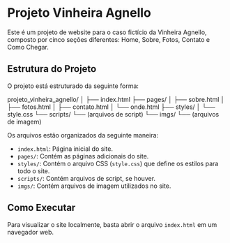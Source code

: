 # Projeto Vinheira Agnello

Este é um projeto de website para o caso fictício da Vinheira Agnello, composto por cinco seções diferentes: Home, Sobre, Fotos, Contato e Como Chegar.

## Estrutura do Projeto

O projeto está estruturado da seguinte forma:

projeto_vinheira_agnello/
│
├── index.html
├── pages/
│ ├── sobre.html
│ ├── fotos.html
│ ├── contato.html
│ └── onde.html
├── styles/
│ └── style.css
└── scripts/
└── (arquivos de script)
└── imgs/
└── (arquivos de imagem)


Os arquivos estão organizados da seguinte maneira:

- `index.html`: Página inicial do site.
- `pages/`: Contém as páginas adicionais do site.
- `styles/`: Contém o arquivo CSS (`style.css`) que define os estilos para todo o site.
- `scripts/`: Contém arquivos de script, se houver.
- `imgs/`: Contém arquivos de imagem utilizados no site.

## Como Executar

Para visualizar o site localmente, basta abrir o arquivo `index.html` em um navegador web.


